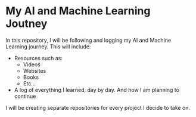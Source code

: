# My AI and Machine Learning Joutney

In this repository, I will be following and logging my AI and Machine Learning journey. This will include:
- Resources such as:
  - Videos
  - Websites
  - Books
  - Etc...
- A log of everything I learned, day by day. And how I am planning to continue

I will be creating separate repositories for every project I decide to take on.
